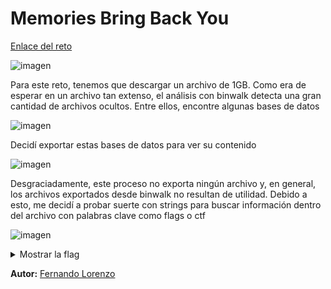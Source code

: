 # Memories Bring Back You

[Enlace del reto](https://kashictf.iitbhucybersec.in/challenges#Memories%20Bring%20Back%20You-13)

![imagen](https://github.com/user-attachments/assets/5e348558-38d9-41c8-a611-be06be8f91a9)

Para este reto, tenemos que descargar un archivo de 1GB. Como era de esperar en un archivo tan extenso, el análisis con binwalk detecta una gran cantidad de archivos ocultos. Entre ellos, encontre algunas bases de datos

![imagen](https://github.com/user-attachments/assets/ab1324a3-bde0-4f4c-bdce-2270974c5cc9)

Decidí exportar estas bases de datos para ver su contenido

![imagen](https://github.com/user-attachments/assets/9435fb8c-5f34-42f9-b7eb-2817b9bd2d2e)

Desgraciadamente, este proceso no exporta ningún archivo y, en general, los archivos exportados desde binwalk no resultan de utilidad. Debido a esto, me decidí a probar suerte con strings para buscar información dentro del archivo con palabras clave como flags o ctf

![imagen](https://github.com/user-attachments/assets/7c5d0792-8a8d-4e79-8063-0aa27d233aff)

<details>
  <summary>Mostrar la flag</summary>
KashiCTF{DF1R_g03555_Brrrr}
</details>

**Autor:** [Fernando Lorenzo](https://github.com/Fernandolv123)
